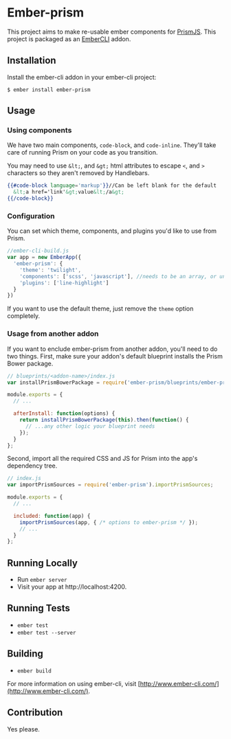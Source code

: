 # Ember-prism

This project aims to make re-usable ember components for [PrismJS](http://prismjs.com/).
This project is packaged as an [EmberCLI](http://www.ember-cli.com) addon.

## Installation

Install the ember-cli addon in your ember-cli project:

```
$ ember install ember-prism
```

## Usage

### Using components

We have two main components, `code-block`, and `code-inline`. They'll take care of running Prism on your code as you transition.

You may need to use `&lt;`, and `&gt;` html attributes to escape `<`, and `>` characters so they aren't removed by Handlebars.

```handlebars
{{#code-block language='markup'}}//Can be left blank for the default
  &lt;a href='link'&gt;value&lt;/a&gt;
{{/code-block}}
```

### Configuration

You can set which theme, components, and plugins you'd like to use from Prism.

```javascript
//ember-cli-build.js
var app = new EmberApp({
  'ember-prism': {
    'theme': 'twilight',
    'components': ['scss', 'javascript'], //needs to be an array, or undefined.
    'plugins': ['line-highlight']
  }
})
```

If you want to use the default theme, just remove the `theme` option completely.

### Usage from another addon

If you want to enclude ember-prism from another addon, you'll need to do two things.
First, make sure your addon's default blueprint installs the Prism Bower package.

```js
// blueprints/<addon-name>/index.js
var installPrismBowerPackage = require('ember-prism/blueprints/ember-prism').installPrismBowerPackage;

module.exports = {
  // ...

  afterInstall: function(options) {
    return installPrismBowerPackage(this).then(function() {
      // ...any other logic your blueprint needs
    });
  }
};
```

Second, import all the required CSS and JS for Prism into the app's dependency tree.

```js
// index.js
var importPrismSources = require('ember-prism').importPrismSources;

module.exports = {
  // ...

  included: function(app) {
    importPrismSources(app, { /* options to ember-prism */ });
    // ...
  }
};
```

## Running Locally

* Run `ember server`
* Visit your app at http://localhost:4200.

## Running Tests

* `ember test`
* `ember test --server`

## Building

* `ember build`

For more information on using ember-cli, visit [http://www.ember-cli.com/](http://www.ember-cli.com/).

## Contribution

Yes please.
